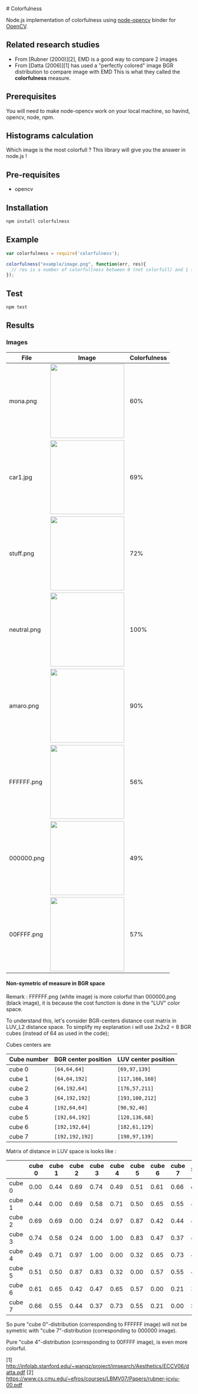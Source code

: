 # Colorfulness

Node.js implementation of colorfulness using [node-opencv](https://github.com/peterbraden/node-opencv) binder for [OpenCV](http://opencv.org/).

## Related research studies

* From [Rubner (2000)][2], EMD is a good way to compare 2 images
* From [Datta (2006)][1] has used a "perfectly colored" image BGR distribution to compare image with EMD
  This is what they called the **colorfulness** measure.

## Prerequisites

You will need to make node-opencv work on your local machine, so havind, opencv, node, npm.

## Histograms calculation

Which image is the most colorfull ?
This library will give you the answer in node.js !

## Pre-requisites

* opencv

## Installation

```bash
npm install colorfulness
```

## Example

```javascript
var colorfulness = require('colorfulness');

colorfulness("example/image.png", function(err, res){  
  // res is a number of colorfullness between 0 (not colorfull) and 1 (colorfull)
});
```

## Test

```bash
npm test
```

## Results

### Images

| File | Image | Colorfulness |
|---|---|---|
| mona.png | <img src="https://raw.githubusercontent.com/piercus/colorfulness/master/test/files/mona.png"  width="200px"/> | 60% |
| car1.jpg | <img src="https://raw.githubusercontent.com/piercus/colorfulness/master/test/files/car1.jpg"  width="200px"/> | 69% |
| stuff.png | <img src="https://raw.githubusercontent.com/piercus/colorfulness/master/test/files/stuff.png"  width="200px"/> | 72% |
| neutral.png | <img src="https://raw.githubusercontent.com/piercus/colorfulness/master/test/files/neutral.png"  width="200px"/> | 100% |
| amaro.png | <img src="https://raw.githubusercontent.com/piercus/colorfulness/master/test/files/amaro.png"  width="200px"/> | 90% |
| FFFFFF.png | <img src="https://raw.githubusercontent.com/piercus/colorfulness/master/test/files/FFFFFF.png"  width="200px"/> | 56% |
| 000000.png | <img src="https://raw.githubusercontent.com/piercus/colorfulness/master/test/files/000000.png"  width="200px"/> | 49% |
| 00FFFF.png | <img src="https://raw.githubusercontent.com/piercus/colorfulness/master/test/files/00FFFF.png"  width="200px"/> | 57% |

#### Non-symetric of measure in BGR space

Remark : FFFFFF.png (white image) is more colorful than 000000.png (black image), it is because the cost function is done in the "LUV" color space.

To understand this, let's consider BGR-centers distance cost matrix in LUV_L2 distance space.
To simplify my explanation i will use 2x2x2 = 8 BGR cubes (instead of 64 as used in the code);

Cubes centers are

| Cube number |BGR center position | LUV center position |
|---|---|---|
| cube 0 | `[64,64,64]` | `[69,97,139]` |
| cube 1 | `[64,64,192]` | `[117,166,160]` |
| cube 2 | `[64,192,64]` | `[176,57,211]` |
| cube 3 | `[64,192,192]` | `[193,100,212]` |
| cube 4 | `[192,64,64]` | `[90,92,46]` |
| cube 5 | `[192,64,192]` | `[128,136,68]` |
| cube 6 | `[192,192,64]` | `[182,61,129]` |
| cube 7 | `[192,192,192]` | `[198,97,139]` |

Matrix of distance in LUV space is looks like :

| | cube 0 | cube 1 | cube 2 | cube 3 | cube 4 | cube 5 | cube 6 | cube 7 | SUM |
|---|---|---|---|---|---|---|---|---|---|
| cube 0 | 0.00 | 0.44 | 0.69 | 0.74 | 0.49 | 0.51 | 0.61 | 0.66 | **4.14** |
| cube 1 | 0.44 | 0.00 | 0.69 | 0.58 | 0.71 | 0.50 | 0.65 | 0.55 | 4.12 |
| cube 2 | 0.69 | 0.69 | 0.00 | 0.24 | 0.97 | 0.87 | 0.42 | 0.44 | 4.31 |
| cube 3 | 0.74 | 0.58 | 0.24 | 0.00 | 1.00 | 0.83 | 0.47 | 0.37 | 4.23 |
| cube 4 | 0.49 | 0.71 | 0.97 | 1.00 | 0.00 | 0.32 | 0.65 | 0.73 | 4.87 |
| cube 5 | 0.51 | 0.50 | 0.87 | 0.83 | 0.32 | 0.00 | 0.57 | 0.55 | 4.14 |
| cube 6 | 0.61 | 0.65 | 0.42 | 0.47 | 0.65 | 0.57 | 0.00 | 0.21 | 3.58 |
| cube 7 | 0.66 | 0.55 | 0.44 | 0.37 | 0.73 | 0.55 | 0.21 | 0.00 | **3.51** |

So pure "cube 0"-distribution (corresponding to FFFFFF image) will not be symetric with "cube 7"-distribution (corresponding to 000000 image).

Pure "cube 4"-distribution (corresponding to 00FFFF image), is even more colorful.

[1] http://infolab.stanford.edu/~wangz/project/imsearch/Aesthetics/ECCV06/datta.pdf
[2] https://www.cs.cmu.edu/~efros/courses/LBMV07/Papers/rubner-jcviu-00.pdf
